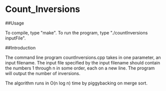 # Count_Inversions

##Usage 

To compile, type "make". To run the program, type "./countInversions inputFile".

##Introduction

The command line program countInversions.cpp takes in one parameter, an input filename.
The input file specified by the input filename should contain the numbers 1 through n in some
order, each on a new line. The program will output the number of inversions.

The algorithm runs in O(n log n) time by piggybacking on merge sort.
